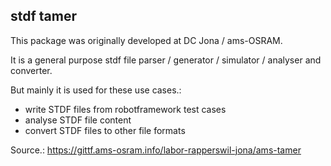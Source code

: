 ## stdf tamer
This package was originally developed at DC Jona / ams-OSRAM.

It is a general purpose stdf file parser / generator / simulator / analyser and converter.

But mainly it is used for these use cases.:

 - write STDF files from robotframework test cases
 - analyse STDF file content
 - convert STDF files to other file formats

Source.:
https://gittf.ams-osram.info/labor-rapperswil-jona/ams-tamer
